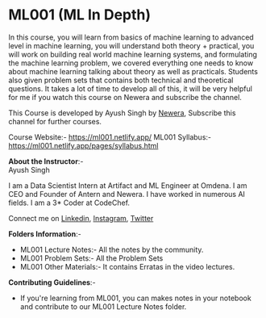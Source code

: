 # ML001 (ML In Depth) 

In this course, you will learn from basics of machine learning to advanced level in machine learning, you will understand both theory + practical, you will work on building real world machine learning systems, and formulating the machine learning problem, we covered everything one needs to know about machine learning talking about theory as well as practicals. Students also given problem sets that contains both technical and theoretical questions. It takes a lot of time to develop all of this, it will be very helpful for me if you watch this course on Newera and subscribe the channel.

This Course is developed by Ayush Singh by [Newera](https://youtube.com/c/neweraa), Subscribe this channel for further courses. 

Course Website:- https://ml001.netlify.app/
ML001 Syllabus:- https://ml001.netlify.app/pages/syllabus.html

__About the Instructor__:-  
Ayush Singh 

I am a Data Scientist Intern at Artifact and ML Engineer at Omdena. I am CEO and Founder of Antern and Newera. I have worked in numerous AI fields. I am a 3* Coder at CodeChef.

Connect me on [Linkedin](https://www.linkedin.com/in/ayush-singh488/), [Instagram](https://www.instagram.com/intelligentprogrammer123/), [Twitter](https://twitter.com/AyushSi69507942)  

__Folders Information__:-   

- ML001 Lecture Notes:- All the notes by the community.  
- ML001 Problem Sets:- All the Problem Sets  
- ML001 Other Materials:- It contains Erratas in the video lectures. 


__Contributing Guidelines__:-  

- If you're learning from ML001, you can makes notes in your notebook and contribute to our ML001 Lecture Notes folder.  
